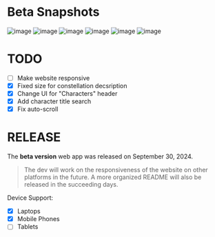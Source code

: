 # Beta Snapshots

![image](https://github.com/user-attachments/assets/5f455399-f899-4957-bfc7-a6752a515a86)
![image](https://github.com/user-attachments/assets/f9510c0a-7ee3-45f5-83c0-5f8a7c3fc782)
![image](https://github.com/user-attachments/assets/4697cae8-38c6-4bdc-913e-920ac3b39fe8)
![image](https://github.com/user-attachments/assets/df557e25-aa7e-45a9-8409-03f8f34656d8)
![image](https://github.com/user-attachments/assets/eefe45f2-cb60-4a53-a871-ee8dc58462c3)
![image](https://github.com/user-attachments/assets/95e5a30a-6214-4f53-88dd-b06baafed816)

# TODO

- [ ] Make website responsive
- [x] Fixed size for constellation decsription
- [x] Change UI for "Characters" header
- [x] Add character title search
- [x] Fix auto-scroll

# RELEASE

The <strong>beta version</strong> web app was released on September 30, 2024.

> The dev will work on the responsiveness of the
> website on other platforms in the future. A more organized README will also be released in the succeeding days.

Device Support:

- [x] Laptops
- [x] Mobile Phones
- [ ] Tablets
